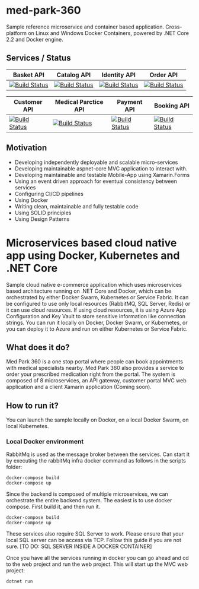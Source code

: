 # med-park-360
Sample reference microservice and container based application. Cross-platform on Linux and Windows Docker Containers, powered by .NET Core 2.2 and Docker engine.

## Services / Status

| Basket API   | Catalog API | Identity API | Order API | 
| ------------- | ------------- | ------------- | ------------- |
| [![Build Status](https://dev.azure.com/GeradeDev/MedPark-360/_apis/build/status/Med-Park-360-Dev?branchName=master)](https://dev.azure.com/GeradeDev/MedPark-360/_build/latest?definitionId=7&branchName=master) | [![Build Status](https://dev.azure.com/GeradeDev/MedPark-360/_apis/build/status/Med-Park-360-Dev?branchName=master)](https://dev.azure.com/GeradeDev/MedPark-360/_build/latest?definitionId=7&branchName=master)| [![Build Status](https://dev.azure.com/GeradeDev/MedPark-360/_apis/build/status/Med-Park-360-Dev?branchName=master)](https://dev.azure.com/GeradeDev/MedPark-360/_build/latest?definitionId=7&branchName=master)| [![Build Status](https://dev.azure.com/GeradeDev/MedPark-360/_apis/build/status/Med-Park-360-Dev?branchName=master)](https://dev.azure.com/GeradeDev/MedPark-360/_build/latest?definitionId=7&branchName=master)| 

| Customer API   | Medical Parctice API | Payment API | Booking API | 
| ------------- | --------------------- | ------------- | ------------- |
| [![Build Status](https://dev.azure.com/GeradeDev/MedPark-360/_apis/build/status/Med-Park-360-Dev?branchName=master)](https://dev.azure.com/GeradeDev/MedPark-360/_build/latest?definitionId=7&branchName=master) | [![Build Status](https://dev.azure.com/GeradeDev/MedPark-360/_apis/build/status/Med-Park-360-Dev?branchName=master)](https://dev.azure.com/GeradeDev/MedPark-360/_build/latest?definitionId=7&branchName=master)| [![Build Status](https://dev.azure.com/GeradeDev/MedPark-360/_apis/build/status/Med-Park-360-Dev?branchName=master)](https://dev.azure.com/GeradeDev/MedPark-360/_build/latest?definitionId=7&branchName=master)| [![Build Status](https://dev.azure.com/GeradeDev/MedPark-360/_apis/build/status/Med-Park-360-Dev?branchName=master)](https://dev.azure.com/GeradeDev/MedPark-360/_build/latest?definitionId=7&branchName=master)| 

## Motivation

- Developing independently deployable and scalable micro-services
- Developing maintainable aspnet-core MVC application to interact with.
- Developing maintainable and testable Mobile-App using Xamarin.Forms
- Using an event driven approach for eventual consistency between services
- Configuring CI/CD pipelines
- Using Docker
- Writing clean, maintainable and fully testable code
- Using SOLID principles
- Using Design Patterns

# Microservices based cloud native app using Docker, Kubernetes and .NET Core
Sample cloud native e-commerce application which uses microservices based architecture running on .NET Core and Docker, which can be orchestrated by either Docker Swarm, Kubernetes or Service Fabric. It can be configured to use only local resources (RabbitMQ, SQL Server, Redis) or it can use cloud resources. If using cloud resources, it is using Azure App Configuration and Key Vault to store sensitive information like connection strings. You can run it locally on Docker, Docker Swarm, or Kubernetes, or you can deploy it to Azure and run on either Kubernetes or Service Fabric.

## What does it do?
Med Park 360 is a one stop portal where people can book appointments with medical specialists nearby. Med Park 360 also provides a service to order your prescribed medication right from the portal. The system is composed of 8 microservices, an API gateway, customer portal MVC web application and a client Xamarin application (Coming soon).

## How to run it?
You can launch the sample locally on Docker, on a local Docker Swarm, on local Kubernetes.

### Local Docker environment
RabbitMq is used as the message broker between the services. Can start it by executing the rabbitMq infra docker command as follows in the scripts folder:
```
docker-compose build
docker-compose up
```

Since the backend is composed of multiple microservices, we can orchestrate the entire backend system. The easiest is to use docker compose. First build it, and then run it.

```
docker-compose build
docker-compose up
```

These services also require SQL Server to work. Please ensure that your local SQL server can be access via TCP. Follow this guide if you are not sure. [TO DO: SQL SERVER INSIDE A DOCKER CONTAINER]

Once you have all the services running in docker you can go ahead and cd to the web project and run the web project. This will start up the MVC web project:
```
dotnet run
```
